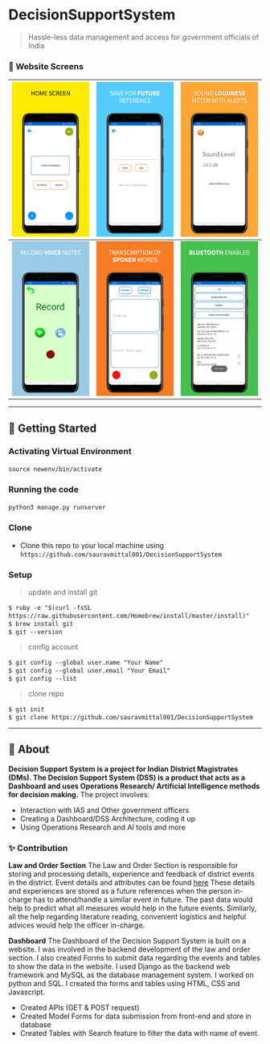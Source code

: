 # DecisionSupportSystem

> Hassle-less data management and access for government officials of India

### 🌟 Website Screens

|  ![alt text](https://github.com/sauravmittal001/VoxCo/blob/master/img/screenshot1.jpeg)  |  ![alt text](https://github.com/sauravmittal001/VoxCo/blob/master/img/screenshot2.jpeg)  |  ![alt text](https://github.com/sauravmittal001/VoxCo/blob/master/img/screenshot3.jpeg)  |
| ----------- | ----------- | ----------- |
| ![alt text](https://github.com/sauravmittal001/VoxCo/blob/master/img/screenshot4.jpeg) | ![alt text](https://github.com/sauravmittal001/VoxCo/blob/master/img/screenshot5.jpeg) | ![alt text](https://github.com/sauravmittal001/VoxCo/blob/master/img/screenshot6.jpeg) |

---

## 🚀 Getting Started

### Activating Virtual Environment 
`source newenv/bin/activate`

### Running the code 
`python3 manage.py runserver`

### Clone

- Clone this repo to your local machine using `https://github.com/sauravmittal001/DecisionSupportSystem`

### Setup

> update and install git

```shell
$ ruby -e "$(curl -fsSL https://raw.githubusercontent.com/Homebrew/install/master/install)"
$ brew install git
$ git --version
```

> config account

```shell
$ git config --global user.name "Your Name"
$ git config --global user.email "Your Email"
$ git config --list
```

> clone repo

```shell
$ git init
$ git clone https://github.com/sauravmittal001/DecisionSupportSystem
```

---
## 📃 About

 **Decision Support System is a project for Indian District Magistrates (DMs). The Decision Support System (DSS) is a product that acts as a Dashboard and uses Operations Research/ Artificial Intelligence methods for decision making.**
 The project involves:
- Interaction with IAS and Other government officers
- Creating a Dashboard/DSS Architecture, coding it up
- Using Operations Research and AI tools and more

### ✨ Contribution

**Law and Order Section**
The Law and Order Section is responsible for storing and processing details, experience and feedback of district events in the district. Event details and attributes can be found [here]()
These details and experiences are stored as a future references when the person in-charge has to attend/handle a similar event in future. The past data would help to predict what all measures would help in the future events.
Similarly, all the help regarding literature reading, convenient logistics and helpful advices would help the officer in-charge.

**Dashboard**
The Dashboard of the Decision Support System is built on a website. I was involved in the backend development of the law and order section. I also created Forms to submit data regarding the events and tables to show the data in the website.
I used Django as the backend web framework and MySQL as the database management system. I worked on python and SQL. I created the forms and tables using HTML, CSS and Javascript.
- Created APIs (GET & POST request)
- Created Model Forms for data submission from front-end and store in database
- Created Tables with Search feature to filter the data with name of event.
